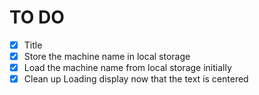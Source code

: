 # TO DO

- [x] Title
- [x] Store the machine name in local storage
- [x] Load the machine name from local storage initially
- [x] Clean up Loading display now that the text is centered

